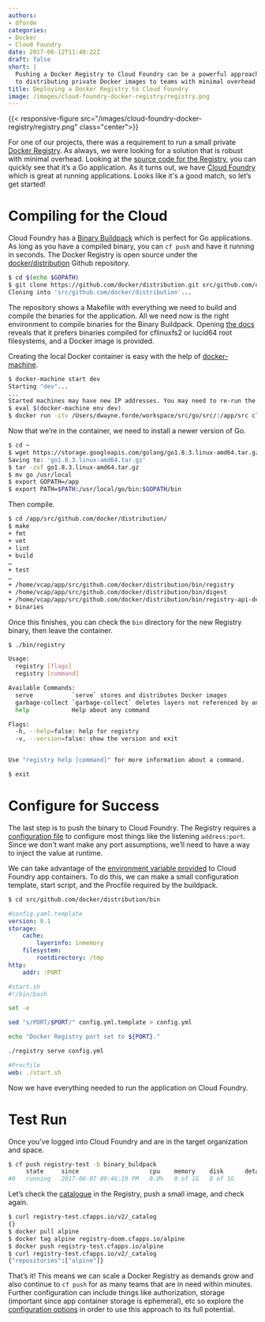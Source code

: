 ```yaml
---
authors:
- dforde
categories:
- Docker
- Cloud Foundry
date: 2017-06-12T11:40:22Z
draft: false
short: |
  Pushing a Docker Registry to Cloud Foundry can be a powerful approach
  to distributing private Docker images to teams with minimal overhead.
title: Deploying a Docker Registry to Cloud Foundry
image: /images/cloud-foundry-docker-registry/registry.png
---
```


{{< responsive-figure src="/images/cloud-foundry-docker-registry/registry.png" class="center">}}

For one of our projects, there was a requirement to run a small private [Docker Registry](https://docs.docker.com/registry/). As always, we were looking for a solution that is robust with minimal overhead. Looking at the [source code for the Registry](https://github.com/docker/distribution), you can quickly see that it’s a Go application. As it turns out, we have [Cloud Foundry](https://www.cloudfoundry.org/platform/) which is great at running applications. Looks like it's a good match, so let’s get started!


# Compiling for the Cloud

Cloud Foundry has a [Binary Buildpack](https://github.com/cloudfoundry/binary-buildpack) which is perfect for Go applications. As long as you have a compiled binary, you can ```cf push``` and have it running in seconds. The Docker Registry is open source under the [docker/distribution](https://github.com/docker/distribution) Github repository.

~~~bash
$ cd $(echo $GOPATH)
$ git clone https://github.com/docker/distribution.git src/github.com/docker/distribution
Cloning into 'src/github.com/docker/distribution'...
~~~

The repository shows a Makefile with everything we need to build and compile the binaries for the application. All we need now is the right environment to compile binaries for the Binary Buildpack. Opening [the docs](https://docs.cloudfoundry.org/buildpacks/binary/index.html) reveals that it prefers binaries compiled for cflinuxfs2 or lucid64 root filesystems, and a Docker image is provided.

Creating the local Docker container is easy with the help of [docker-machine](https://docs.docker.com/machine/).

~~~bash
$ docker-machine start dev
Starting "dev"...
...
Started machines may have new IP addresses. You may need to re-run the `docker-machine env` command.
$ eval $(docker-machine env dev)
$ docker run -itv /Users/dwayne.forde/workspace/src/go/src/:/app/src cloudfoundry/cflinuxfs2
~~~

Now that we’re in the container, we need to install a newer version of Go.

~~~bash
$ cd ~
$ wget https://storage.googleapis.com/golang/go1.8.3.linux-amd64.tar.gz
Saving to: 'go1.8.3.linux-amd64.tar.gz'
$ tar -zxf go1.8.3.linux-amd64.tar.gz
$ mv go /usr/local
$ export GOPATH=/app
$ export PATH=$PATH:/usr/local/go/bin:$GOPATH/bin
~~~

Then compile.

~~~bash
$ cd /app/src/github.com/docker/distribution/
$ make
+ fmt
+ vet
+ lint
+ build
…
+ test
…
+ /home/vcap/app/src/github.com/docker/distribution/bin/registry
+ /home/vcap/app/src/github.com/docker/distribution/bin/digest
+ /home/vcap/app/src/github.com/docker/distribution/bin/registry-api-descriptor-template
+ binaries
~~~

Once this finishes, you can check the ```bin``` directory for the new Registry binary, then leave the container.

~~~bash
$ ./bin/registry

Usage:
  registry [flags]
  registry [command]

Available Commands:
  serve           `serve` stores and distributes Docker images
  garbage-collect `garbage-collect` deletes layers not referenced by any manifests
  help            Help about any command

Flags:
  -h, --help=false: help for registry
  -v, --version=false: show the version and exit


Use "registry help [command]" for more information about a command.

$ exit
~~~

# Configure for Success

The last step is to push the binary to Cloud Foundry. The Registry requires a [configuration file](https://docs.docker.com/registry/configuration/) to configure most things like the listening ```address:port```. Since we don't want make any port assumptions, we’ll need to have a way to inject the value at runtime.

We can take advantage of the [environment variable provided](https://docs.cloudfoundry.org/devguide/deploy-apps/routes-domains.html#http-vs-tcp-routes) to Cloud Foundry app containers. To do this, we can make a small configuration template, start script, and the Procfile required by the buildpack.

~~~bash
$ cd src/github.com/docker/distribution/bin
~~~
~~~yaml
#config.yaml.template
version: 0.1
storage:
    cache:
        layerinfo: inmemory
    filesystem:
        rootdirectory: /tmp
http:
    addr: :PORT
~~~
~~~bash
#start.sh
#!/bin/bash

set -e

sed "s/PORT/$PORT/" config.yml.template > config.yml

echo "Docker Registry port set to ${PORT}."

./registry serve config.yml
~~~
~~~yaml
#Procfile
web: ./start.sh
~~~

Now we have everything needed to run the application on Cloud Foundry.

# Test Run

Once you've logged into Cloud Foundry and are in the target organization and space.

~~~bash
$ cf push registry-test -b binary_buldpack
     state     since                    cpu    memory    disk      details
#0   running   2017-06-07 09:46:19 PM   0.0%   0 of 1G   0 of 1G
~~~

Let’s check the [catalogue](https://docs.docker.com/registry/spec/api/#catalog) in the Registry, push a small image, and check again.

~~~bash
$ curl registry-test.cfapps.io/v2/_catalog
{}
$ docker pull alpine
$ docker tag alpine registry-doom.cfapps.io/alpine
$ docker push registry-test.cfapps.io/alpine
$ curl registry-test.cfapps.io/v2/_catalog
{"repositories":["alpine"]}
~~~

That’s it! This means we can scale a Docker Registry as demands grow and also continue to ```cf push``` for as many teams that are in need within minutes. Further configuration can include things like authorization, storage (important since app container storage is ephemeral), etc so explore the [configuration options](https://docs.docker.com/registry/configuration/) in order to use this approach to its full potential.
